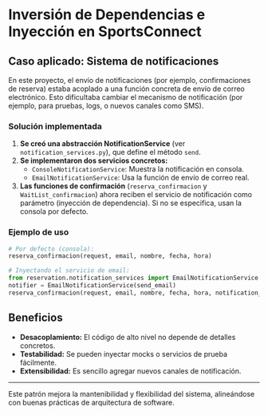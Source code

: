 # Inversión de Dependencias e Inyección en SportsConnect

## Caso aplicado: Sistema de notificaciones
En este proyecto, el envío de notificaciones (por ejemplo, confirmaciones de reserva) estaba acoplado a una función concreta de envío de correo electrónico. Esto dificultaba cambiar el mecanismo de notificación (por ejemplo, para pruebas, logs, o nuevos canales como SMS).

### Solución implementada
1. **Se creó una abstracción NotificationService** (ver `notification_services.py`), que define el método `send`.
2. **Se implementaron dos servicios concretos:**
   - `ConsoleNotificationService`: Muestra la notificación en consola.
   - `EmailNotificationService`: Usa la función de envío de correo real.
3. **Las funciones de confirmación** (`reserva_confirmacion` y `WaitList_confirmacion`) ahora reciben el servicio de notificación como parámetro (inyección de dependencia). Si no se especifica, usan la consola por defecto.

### Ejemplo de uso
```python
# Por defecto (consola):
reserva_confirmacion(request, email, nombre, fecha, hora)

# Inyectando el servicio de email:
from reservation.notification_services import EmailNotificationService
notifier = EmailNotificationService(send_email)
reserva_confirmacion(request, email, nombre, fecha, hora, notification_service=notifier)
```

## Beneficios
- **Desacoplamiento:** El código de alto nivel no depende de detalles concretos.
- **Testabilidad:** Se pueden inyectar mocks o servicios de prueba fácilmente.
- **Extensibilidad:** Es sencillo agregar nuevos canales de notificación.

---

Este patrón mejora la mantenibilidad y flexibilidad del sistema, alineándose con buenas prácticas de arquitectura de software.